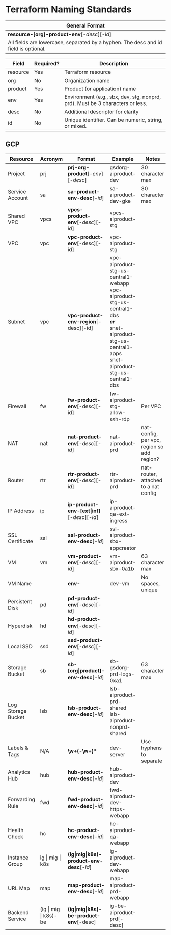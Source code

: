# Terraform Naming Standards

| General Format                                                                      |
|-------------------------------------------------------------------------------------|
| **resource-\[org]-product-env**\[_-desc_\]\[_-id_\]                                 |
| All fields are lowercase, separated by a hyphen. The desc and id field is optional. |

| Field    | Required? | Description                                                                   |
|----------|-----------|-------------------------------------------------------------------------------|
| resource | Yes       | Terraform resource                                                            |
| org      | No        | Organization name                                                             |
| product  | Yes       | Product (or application) name                                                 |
| env      | Yes       | Environment (e.g., sbx, dev, stg, nonprd, prd). Must be 3 characters or less. |
| desc     | No        | Additional descriptor for clarity                                             |
| id       | No        | Unique identifier. Can be numeric, string, or mixed.                          |

## GCP

| Resource           | Acronym               | Format                                            | Example                                                                                                                                                                | Notes                                      |
|--------------------|-----------------------|---------------------------------------------------|------------------------------------------------------------------------------------------------------------------------------------------------------------------------|--------------------------------------------|
| Project            | prj                   | **prj-org-product**\[_-env_\]\[_-desc_\]          | gsdorg-aiproduct-dev                                                                                                                                                   | 30 character max                           |
| Service Account    | sa                    | **sa-product-env-desc**\[_-id_\]                  | sa-aiproduct-dev-gke                                                                                                                                                   | 30 character max                           |
| Shared VPC         | vpcs                  | **vpcs-product-env**\[_-desc_\]\[_-id_\]          | vpcs-aiproduct-stg                                                                                                                                                     |                                            |
| VPC                | vpc                   | **vpc-product-env**\[-desc\]\[-id\]               | vpc-aiproduct-stg                                                                                                                                                      |                                            |
| Subnet             | vpc                   | **vpc-product-env-region**\[-desc\]\[-id\]        | vpc-aiproduct-stg-us-central1-webapp<br/>vpc-aiproduct-stg-us-central1-dbs<br/>**_or_**<br/>snet-aiproduct-stg-us-central1-apps<br/>snet-aiproduct-stg-us-central1-dbs |                                            |
| Firewall           | fw                    | **fw-product-env**\[-desc\]\[-id\]                | fw-aiproduct-stg-allow-ssh-rdp                                                                                                                                         | Per VPC                                    |
| NAT                | nat                   | **nat-product-env**\[_-desc_\]\[_-id_\]           | nat-aiproduct-prd                                                                                                                                                      | nat-config, per vpc, region so add region? |
| Router             | rtr                   | **rtr-product-env**\[_-desc_\]\[_-id_\]           | rtr-aiproduct-prd                                                                                                                                                      | nat-router, attached to a nat config       |
| IP Address         | ip                    | **ip-product-env-\[ext\|int\]**\[_-desc_][_-id_\] | ip-aiproduct-qa-ext-ingress                                                                                                                                            |                                            |
| SSL Certificate    | ssl                   | **ssl-product-env-desc**\[_-id_\]                 | ssl-aiproduct-sbx-appcreator                                                                                                                                           |                                            |
| VM                 | vm                    | **vm-product-env**\[_-desc_\]\[_-id_\]            | vm-aiproduct-sbx-0a1b                                                                                                                                                  | 63 character max                           |
| VM Name            |                       | **env-**                                          | dev-vm                                                                                                                                                                 | No spaces, unique                          |
| Persistent Disk    | pd                    | **pd-product-env**\[_-desc_\]\[_-id_\]            |                                                                                                                                                                        |                                            |
| Hyperdisk          | hd                    | **hd-product-env**\[_-desc_\]\[_-id_\]            |                                                                                                                                                                        |                                            |
| Local SSD          | ssd                   | **ssd-product-env**\[_-desc_\]\[_-id_\]           |                                                                                                                                                                        |                                            |
| Storage Bucket     | sb                    | **sb-\[org\|product\]-env-desc**\[_-id_\]         | sb-gsdorg-prd-logs-0xa1                                                                                                                                                | 63 character max                           |
| Log Storage Bucket | lsb                   | **lsb-product-env-desc**\[_-id_\]                 | lsb-aiproduct-prd-shared<br/>lsb-aiproduct-nonprd-shared                                                                                                               |                                            |
| Labels & Tags      | N/A                   | **\\w+(-\\w+)\***                                 | dev-server                                                                                                                                                             | Use hyphens to separate                    |
| Analytics Hub      | hub                   | **hub-product-env-desc**\[_-id_\]                 | hub-aiproduct-dev                                                                                                                                                      |                                            |
| Forwarding Rule    | fwd                   | **fwd-product-env-desc**\[_-id_\]                 | fwd-aiproduct-dev-https-webapp                                                                                                                                         |                                            |
| Health Check       | hc                    | **hc-product-env-desc**\[_-id_\]                  | hc-aiproduct-qa-webapp                                                                                                                                                 |                                            |
| Instance Group     | ig \| mig \| k8s      | **(ig\|mig\|k8s)-product-env-desc**\[_-id_\]      | ig-aiproduct-dev-webapp                                                                                                                                                |                                            |
| URL Map            | map                   | **map-product-env-desc**\[_-id_\]                 | map-aiproduct-prd-webapp                                                                                                                                               |                                            |
| Backend Service    | (ig \| mig \| k8s)-be | **(ig\|mig\|k8s)-be-product-env**\[-desc\]        | ig-be-aiproduct-prd\[-desc\]                                                                                                                                           |                                            |

